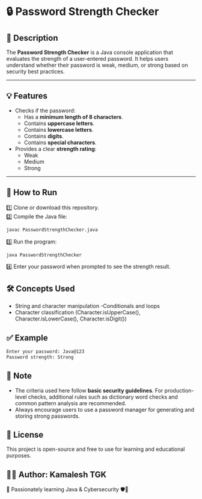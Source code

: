 # 🔒 Password Strength Checker

## 📄 Description

The **Password Strength Checker** is a Java console application that evaluates the strength of a user-entered password. It helps users understand whether their password is weak, medium, or strong based on security best practices.

---

## 💡 Features

- Checks if the password:
  - Has a **minimum length of 8 characters**.
  - Contains **uppercase letters**.
  - Contains **lowercase letters**.
  - Contains **digits**.
  - Contains **special characters**.
- Provides a clear **strength rating**:
  - Weak
  - Medium
  - Strong

---

## 🚀 How to Run

1️⃣ Clone or download this repository.  
2️⃣ Compile the Java file:

```bash
javac PasswordStrengthChecker.java
```
3️⃣ Run the program:
```bash
java PasswordStrengthChecker
```
4️⃣ Enter your password when prompted to see the strength result.

## 🛠️ Concepts Used
- String and character manipulation
-Conditionals and loops
- Character classification (Character.isUpperCase(), Character.isLowerCase(), Character.isDigit())

## ✅ Example
```bash
Enter your password: Java@123
Password strength: Strong
```
## 💬 Note
- The criteria used here follow **basic security guidelines**. For production-level checks, additional rules such as dictionary word checks and common pattern analysis are recommended.
- Always encourage users to use a password manager for generating and storing strong passwords.

## 📄 License
This project is open-source and free to use for learning and educational purposes.

## 👨‍💻 Author: Kamalesh TGK
🚀 Passionately learning Java & Cybersecurity 🛡️🔐

